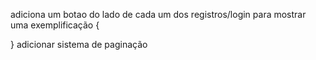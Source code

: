 adiciona um botao do lado de cada um dos registros/login para mostrar uma exemplificação {

}
adicionar sistema de paginação 
